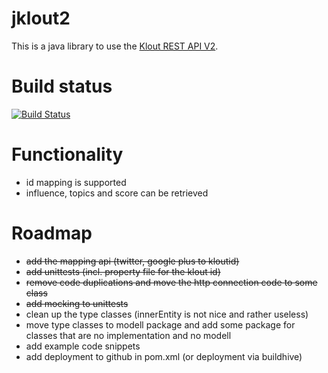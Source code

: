 jklout2
=======

This is a java library to use the [Klout REST API V2](http://klout.com/s/developers/v2). 

Build status
============
[![Build Status](https://buildhive.cloudbees.com/job/nbartels/job/jklout2/badge/icon)](https://buildhive.cloudbees.com/job/nbartels/job/jklout2/)

Functionality
=============
* id mapping is supported
* influence, topics and score can be retrieved

Roadmap
=======

* ~~add the mapping api (twitter, google plus to kloutid)~~
* ~~add unittests (incl. property file for the klout id)~~
* ~~remove code duplications and move the http connection code to some class~~
* ~~add mocking to unittests~~
* clean up the type classes (innerEntity is not nice and rather useless)
* move type classes to modell package and add some package for classes that are no implementation and no modell
* add example code snippets
* add deployment to github in pom.xml (or deployment via buildhive)
